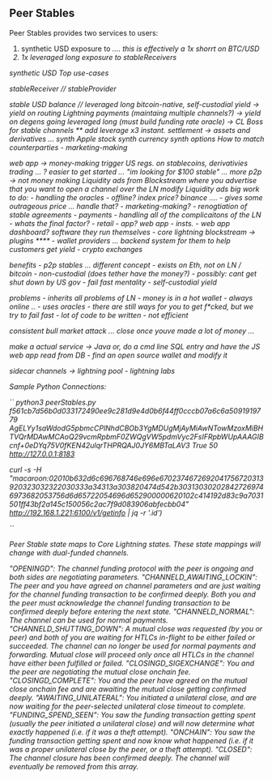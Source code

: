 ## Peer Stables

Peer Stables provides two services to users:
<ol>
  <li>synthetic USD exposure to <i><stableReceivers/i> .... this is effectively a 1x shorrt on BTC/USD</li>
  <li>1x leveraged long exposure to <i>stableReceivers</i></li>
</ol>
synthetic USD 
Top use-cases

stableReceiver // stableProvider

stable USD balance // leveraged long
bitcoin-native, self-custodial yield -> yield on routing Lightning payments (maintaing multiple channels?) -> yield on degens going leveraged long (must build funding rate oracle) -> CL Boss for stable channels **
add leverage x3
instant. settlement -> assets and derivatives ...
synth Apple stock
synth currency
synth options
How to match counterparties - marketing-making

web app -> money-making
trigger US regs. on stablecoins, derivativies trading ... ?
easier to get started ... "im looking for $100 stable" ...
more p2p -> not money making
Liquidity ads from Blockstream where you advertise that you want to open a channel over the LN
modify Liquidity ads
big work to do: - handling the oracles - offline? index price? binance .... - gives some outrageous price ... handle that? - marketing-making? - renogtiation of stable agreements - payments - handling all of the complicaitons of the LN - whats the final factor? - retail - app? web app - insts. - web app dashboard? software they run themselves - core lightning blockstream -> plugins **** - wallet providers ... backend system for them to help customers get yield - crypto exchanges

benefits - p2p stables ... different concept - exists on Eth, not on LN / bitcoin - non-custodial (does tether have the money?) - possibly: cant get shut down by US gov - fail fast mentality - self-custodial yield

problems - inherits all problems of LN - money is in a hot wallet - always online .. - uses oracles - there are still ways for you to get f*cked, but we try to fail fast - lot of code to be written - not efficient

consistent bull market attack ... close once youve made a lot of money ...

make a actual service -> Java or, do a cmd line SQL entry and have the JS web app read from DB - find an open source wallet and modify it

sidecar channels -> lightning pool - lightning labs

Sample Python Connections:

`` python3 peerStables.py f561cb7d56b0d033172490ee9c281d9e4d0b6f44ff0cccb07a6c6a5091919779 AgELYy1saWdodG5pbmcCPlNhdCBOb3YgMDUgMjAyMiAwNTowMzoxMiBHTVQrMDAwMCAoQ29vcmRpbmF0ZWQgVW5pdmVyc2FsIFRpbWUpAAAGIBcnf+0eDYq75V0fKEN42ulqrTHPRQAJ0JY6MBTaLAV3 True 50 http://127.0.0.1:8183

curl -s -H "macaroon:02010b632d6c696768746e696e6702374672692041756720313920323032322030333a34313a303820474d542b303130302028427269746973682053756d6d65722054696d652900000620102c414192d83c9a7031501ff43bf2a145c150056c2ac7f9d083906abfecbb04" http://192.168.1.221:6100/v1/getinfo | jq -r '.id')

``

Peer Stable state maps to Core Lightning states. These state mappings will change with dual-funded channels.

"OPENINGD": The channel funding protocol with the peer is ongoing and both sides are negotiating parameters.    "CHANNELD_AWAITING_LOCKIN": The peer and you have agreed on channel parameters and are just waiting for the channel funding transaction to be confirmed deeply. Both you and the peer must acknowledge the channel funding transaction to be confirmed deeply before entering the next state. "CHANNELD_NORMAL": The channel can be used for normal payments. "CHANNELD_SHUTTING_DOWN": A mutual close was requested (by you or peer) and both of you are waiting for HTLCs in-flight to be either failed or succeeded. The channel can no longer be used for normal payments and forwarding. Mutual close will proceed only once all HTLCs in the channel have either been fulfilled or failed. "CLOSINGD_SIGEXCHANGE": You and the peer are negotiating the mutual close onchain fee. "CLOSINGD_COMPLETE": You and the peer have agreed on the mutual close onchain fee and are awaiting the mutual close getting confirmed deeply. "AWAITING_UNILATERAL": You initiated a unilateral close, and are now waiting for the peer-selected unilateral close timeout to complete. "FUNDING_SPEND_SEEN": You saw the funding transaction getting spent (usually the peer initiated a unilateral close) and will now determine what exactly happened (i.e. if it was a theft attempt). "ONCHAIN": You saw the funding transaction getting spent and now know what happened (i.e. if it was a proper unilateral close by the peer, or a theft attempt). "CLOSED": The channel closure has been confirmed deeply. The channel will eventually be removed from this array.
